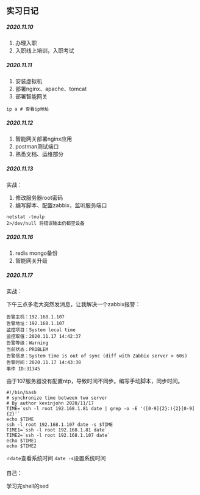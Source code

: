 ## 实习日记



##### 2020.11.10

1. 办理入职
2. 入职线上培训，入职考试



##### 2020.11.11

1. 安装虚拟机
2. 部署nginx、apache、tomcat
3. 部署智能网关

```shell
ip a # 查看ip地址
```



##### 2020.11.12

1. 智能网关部署nginx应用
2. postman测试端口
3. 熟悉文档、运维部分



##### 2020.11.13

实战：

1. 修改服务器root密码
2. 编写脚本、配置zabbix，监听服务端口

```shell
netstat -tnulp
2>/dev/null 将错误输出仍都空设备
```



##### 2020.11.16

1. redis mongo备份
2. 智能网关升级



##### 2020.11.17

实战：

下午三点多老大突然发消息，让我解决一个zabbix报警：

```
告警主机：192.168.1.107
告警地址：192.168.1.107
监控项目：System local time
监控取值：2020.11.17 14:42:37
告警等级：Warning
当前状态：PROBLEM
告警信息：System time is out of sync (diff with Zabbix server > 60s)
告警时间：2020.11.17 14:43:38
事件 ID:31345
```

由于107服务器没有配置ntp，导致时间不同步。编写手动脚本，同步时间。

```shell
#!/bin/bash
# synchronize time between two server
# By author kevinjohn 2020/11/17 
TIME=`ssh -l root 192.168.1.81 date | grep -o -E '([0-9]{2}:){2}[0-9]{2}'`
echo $TIME
ssh -l root 192.168.1.107 date -s $TIME
TIME1=`ssh -l root 192.168.1.81 date`
TIME2=`ssh -l root 192.168.1.107 date`
echo $TIME1
echo $TIME2
```

⭐`date`查看系统时间 `date -s`设置系统时间

自己：

学习完shell的sed
